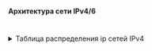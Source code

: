#### Архитектура сети IPv4/6  
#  






<details>
  <summary>Таблица распределения ip сетей IPv4</summary>

|location        | network | prefix| comments|
|:-----------:|:--------:|:---------------:|:-------------:|
|AS1001|10.10.1.0|24||
||10.10.1.0|30|R14-R19|
||10.10.1.4|30|R14-R12|
||10.10.1.8|30|R14-R13|
||10.10.1.12|30|R14-R22|
||10.10.1.16|30|R15-R12|
||10.10.1.20|30|R15-R13|
||10.10.1.24|30|R15-R20|
||10.10.1.28|30|R15-R21|
||10.10.1.32|30|R12-SW4|
||10.10.1.36|30|R12-SW5|
||10.10.1.40|30|R13-SW4|
||10.10.1.44|30|R13-SW5|
||10.10.1.48|29|switches vlan10|
||10.10.1.56|30|VPC1|
||10.10.1.60|30|VPC7|
|AS101|10.10.2.0|24||
||10.10.2.0|30|R22-R23|
||10.10.2.4|30|R22-R21|
|AS301|10.10.3.0|24||
||10.10.3.0|30|R21-R24|
|AS520|10.10.4.0|24||
||10.10.4.0|30|R23-R24|
||10.10.4.4|30|R23-R25|
||10.10.4.8|30|R24-R26|
||10.10.4.12|30|R25-R26|
|Лабытнанги|10.10.4.16|30|R25-R27|
|Чукордах|10.10.4.20|30|R25-R28|
||10.10.4.24|30|R26-R28|
||10.10.4.28|30|R28-SW29|
||10.10.4.32|30|VPC30|
||10.10.4.36|30|VPC31|
|AS2042|10.10.5.0|24|R18-R17|
||10.10.5.4|30|R18-R16|
||10.10.5.8|30|R18-R24|
||10.10.5.12|30|R18-R26|
||10.10.5.16|30|R17-SW9|
||10.10.5.20|30|R17-SW10|
||10.10.5.24|30|R16-SW9|
||10.10.5.28|30|R16-SW10|
||10.10.5.32|30|R16-R32|
||10.10.5.36|30|VPC8|
||10.10.5.40|30|VPC|


   |Device        | interface | ip|mask | comments|
   |:-----------:|:--------:|:---------------:|:------:|:-------------:|

   </details>
